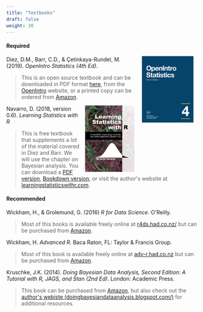 ```yaml
---
title: "Textbooks"
draft: false
weight: 30
---
```


#### Required

<a href = "https://github.com/jbryer/DATA606Spring2021/blob/master/Resources/Textbooks/os4.pdf"><img src='/slides/images/openintro.jpeg' alt='OpenIntro Statistics' align='right' style="height:175px; padding-left:10px; padding-right:10px;"/></a>

Diez, D.M., Barr, C.D., & Çetinkaya-Rundel, M. (2019). *OpenIntro Statistics (4th Ed).* 

> This is an open source textbook and can be downloaded in PDF format [here](https://github.com/jbryer/DATA606Fall2020/blob/master/Textbook/os4.pdf?raw=true), from the [OpenIntro](http://www.openintro.org/stat/textbook.php) website, or a printed copy can be ordered from [Amazon](https://www.amazon.com/OpenIntro-Statistics-Fourth-David-Diez/dp/1943450072/ref=sr_1_2?keywords=openintro&qid=1563548071&s=gateway&sr=8-2).

<a href = "https://github.com/jbryer/DATA606Spring2021/blob/master/Resources/Textbooks/lsr-0.6.pdf"><a href = "https://github.com/jbryer/DATA606Spring2021/blob/master/Resources/Textbooks/os4.pdf"><img src='/slides/images/lsr.png' alt='Learning Statistics with R' align='right' style="height:175px; padding-left:10px; padding-right:10px;"/></a>
</a>

Navarro, D. (2018, version 0.6). *Learning Statistics with R*

> This is free textbook that supplements a lot of the material covered in Diez and Barr. We will use the chapter on Bayesian analysis. You can download a [PDF version](https://github.com/jbryer/DATA606Fall2020/blob/master/Textbook/lsr-0.6.pdf?raw=true), [Bookdown version](https://learningstatisticswithr.com/book/), or visit the author's website at [learningstatisticswithr.com](https://learningstatisticswithr.com/).

#### Recommended

Wickham, H., & Grolemund, G. (2016) *R for Data Science*. O'Reilly.

> Most of this books is available freely online at [r4ds.had.co.nz/](http://r4ds.had.co.nz/) but can be purchased from [Amazon](https://www.amazon.com/R-Data-Science-Hadley-Wickham/dp/1491910399/ref=as_li_ss_tl?ie=UTF8&qid=1469550189&sr=8-1&keywords=R+for+data+science&linkCode=sl1&tag=devtools-20&linkId=6fe0069f9605cf847ed96c191f4e84dd).

Wickham, H. *Advanced R.* Baca Raton, FL: Taylor & Francis Group.

> Most of this book is available freely online at [adv-r.had.co.nz](http://adv-r.had.co.nz) but can be purchased from [Amazon](http://www.amazon.com/Advanced-Chapman-Hall-Hadley-Wickham/dp/1466586966/ref=sr_1_1?ie=UTF8&qid=1436796895&sr=8-1&keywords=advanced+R&pebp=1436796898598&perid=0921JRRF9KW2Z67NAF5F). 

Kruschke, J.K. (2014). *Doing Bayesian Data Analysis, Second Edition: A Tutorial with R, JAGS, and Stan (2nd Ed)*. London: Academic Press.

> This book can be purchased from [Amazon](http://www.amazon.com/Doing-Bayesian-Data-Analysis-Second/dp/0124058884/ref=sr_1_1?ie=UTF8&qid=1436794516&sr=8-1&keywords=doing+bayesian+data+analysis&pebp=1436794519444&perid=1CYGPQC4K9QKW7FPDGNP), but also check out the [author's webiste (doingbayesiandataanalysis.blogspot.com/)](http://doingbayesiandataanalysis.blogspot.com/) for additional resources.
